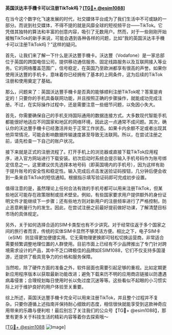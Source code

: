 **英国沃达丰手機卡可以注册TikTok吗？[[TG💪+ @esim1088](https://t.me/s/esim1088)]**

在当今这个数字化飞速发展的时代，社交媒体平台成为了我们生活中不可或缺的一部分。而说到社交媒体，不得不提的就是风靡全球的短视频平台——TikTok。它凭借其独特的算法和丰富的创意内容，吸引了无数用户。然而，对于一些刚刚开始接触TikTok的新手来说，可能会遇到各种各样的问题，比如“我的英国沃达丰手機卡可以注册TikTok吗？”这样的疑问。

首先，让我们来了解一下什么是沃达豐手機卡。沃达豐（Vodafone）是一家总部位于英国的跨国电信公司，提供移动通信服务、固定线路服务以及互联网接入等业务。它的网络覆盖范围广，信号稳定，在英国乃至欧洲都享有很高的声誉。如果你使用沃达豐的手机卡，意味着你已经拥有了基本的上网条件，这为后续的TikTok注册和使用奠定了基础。

那么，问题来了：英国沃达豐手機卡是否真的能够顺利注册TikTok呢？答案是肯定的！只要你的手机具备联网功能，并且按照正确的步骤操作，就能成功完成注册。不过，在实际操作过程中，还是需要注意一些细节问题，以免因小失大。

首先，你需要确保自己的手机支持国际通用的数据连接方式。大多数现代智能手机都能很好地适应不同国家和地区的网络环境，因此这一点通常不成问题。其次，确认你的沃达豐手機卡已经激活并处于正常工作状态。如果卡内余额不足或者出现其他异常情况，可能会影响数据传输速度甚至导致无法联网。所以，在尝试注册之前，请先检查一下自己的账户状况。

接下来就是正式的注册流程了。打开手机上的浏览器或直接下载TikTok应用程序，进入官方网站进行下载安装。初次启动时系统会提示输入手机号码作为账号绑定信息之一。这里建议优先选择本地号码（即英国境内的手机号），因为这样有助于提升账号的安全性和稳定性。输入完成后点击发送验证码按钮，几分钟后便会收到一条来自TikTok的短信通知。根据指示填写验证码即可完成初步设置。

值得注意的是，虽然理论上任何合法有效的手机号都可以用来注册TikTok，但某些地区可能存在政策限制或技术壁垒。例如，有些国家要求用户提供额外的身份证明文件才能继续下一步骤；还有些地方则对新用户的注册频率进行了严格控制，防止恶意刷量行为的发生。因此，在尝试注册之前最好提前做好功课，了解清楚目标市场的具体规定。

另外，关于如何选择合适的SIM卡类型也有不少讲究。对于经常往返于多个国家之间的旅行者而言，传统的实体SIM卡显然不够灵活方便。相比之下，电子SIM卡（eSIM）则显得更加便捷实用。它无需物理更换即可轻松切换运营商，非常适合需要频繁调整地理位置的人群使用。目前市面上已经有不少品牌推出了专门针对跨境需求设计的产品，其中不乏口碑极佳的品牌如ESIM1088，它们不仅支持多国漫游，还提供了极具竞争力的价格和服务保障。

当然啦，除了硬件方面的准备之外，软件层面也需要引起足够的重视。比如定期更新应用程序版本以获取最新功能改进；避免下载来历不明的应用商店链接以防遭遇病毒侵害；合理规划每日使用时长以免过度沉迷等等。这些看似不起眼的小习惯实际上对于维护良好的用户体验至关重要。

综上所述，英国沃达豐手機卡完全可以用来注册TikTok，并且整个过程并不复杂。只要你遵循上述指南并保持耐心细致的态度，相信很快就能享受到这款神奇应用带来的乐趣与便利啦！最后别忘了关注我们的公众号【TG💪+ @esim1088】，那里有更多关于科技生活的精彩内容等着你去探索哦～  

[[TG💪+ @esim1088](https://t.me/s/esim1088) ![Image](https://i.postimg.cc/4NQfJmqS/Snipaste-2025-05-13-00-14-12.png)]